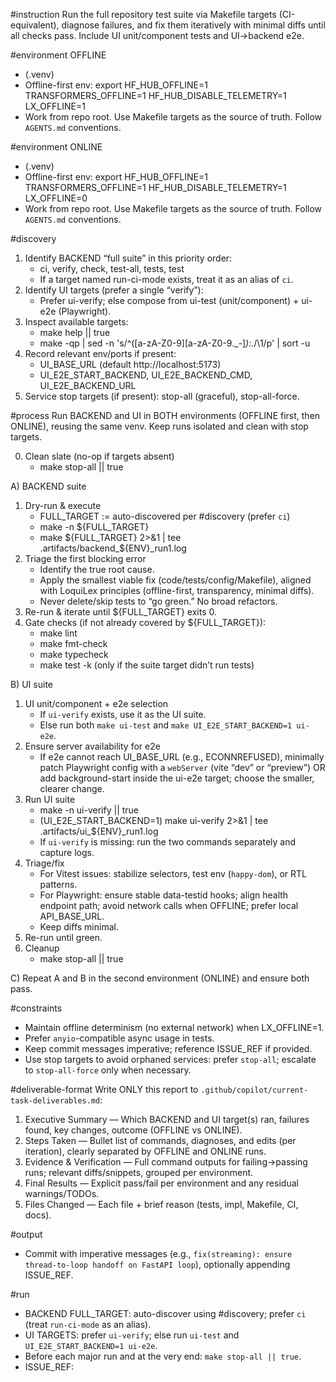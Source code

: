 #instruction
Run the full repository test suite via Makefile targets (CI-equivalent), diagnose failures, and fix them iteratively with minimal diffs until all checks pass. Include UI unit/component tests and UI→backend e2e.

#environment OFFLINE
- (.venv)
- Offline-first env: export HF_HUB_OFFLINE=1 TRANSFORMERS_OFFLINE=1 HF_HUB_DISABLE_TELEMETRY=1 LX_OFFLINE=1
- Work from repo root. Use Makefile targets as the source of truth. Follow `AGENTS.md` conventions.

#environment ONLINE
- (.venv)
- Offline-first env: export HF_HUB_OFFLINE=1 TRANSFORMERS_OFFLINE=1 HF_HUB_DISABLE_TELEMETRY=1 LX_OFFLINE=0
- Work from repo root. Use Makefile targets as the source of truth. Follow `AGENTS.md` conventions.

#discovery
1) Identify BACKEND “full suite” in this priority order:
   - ci, verify, check, test-all, tests, test
   - If a target named run-ci-mode exists, treat it as an alias of `ci`.
2) Identify UI targets (prefer a single “verify”):
   - Prefer ui-verify; else compose from ui-test (unit/component) + ui-e2e (Playwright).
3) Inspect available targets:
   - make help || true
   - make -qp | sed -n 's/^\([a-zA-Z0-9][a-zA-Z0-9._-]*\):.*/\1/p' | sort -u
4) Record relevant env/ports if present:
   - UI_BASE_URL (default http://localhost:5173)
   - UI_E2E_START_BACKEND, UI_E2E_BACKEND_CMD, UI_E2E_BACKEND_URL
5) Service stop targets (if present): stop-all (graceful), stop-all-force.

#process
Run BACKEND and UI in BOTH environments (OFFLINE first, then ONLINE), reusing the same venv. Keep runs isolated and clean with stop targets.

0) Clean slate (no-op if targets absent)
   - make stop-all || true

A) BACKEND suite
1) Dry-run & execute
   - FULL_TARGET := auto-discovered per #discovery (prefer `ci`)
   - make -n ${FULL_TARGET}
   - make ${FULL_TARGET} 2>&1 | tee .artifacts/backend_${ENV}_run1.log
2) Triage the first blocking error
   - Identify the true root cause.
   - Apply the smallest viable fix (code/tests/config/Makefile), aligned with LoquiLex principles (offline-first, transparency, minimal diffs).
   - Never delete/skip tests to “go green.” No broad refactors.
3) Re-run & iterate until ${FULL_TARGET} exits 0.
4) Gate checks (if not already covered by ${FULL_TARGET}):
   - make lint
   - make fmt-check
   - make typecheck
   - make test -k (only if the suite target didn’t run tests)

B) UI suite
1) UI unit/component + e2e selection
   - If `ui-verify` exists, use it as the UI suite.
   - Else run both `make ui-test` and `make UI_E2E_START_BACKEND=1 ui-e2e`.
2) Ensure server availability for e2e
   - If e2e cannot reach UI_BASE_URL (e.g., ECONNREFUSED), minimally patch Playwright config with a `webServer` (vite “dev” or “preview”) OR add background-start inside the ui-e2e target; choose the smaller, clearer change.
3) Run UI suite
   - make -n ui-verify || true
   - (UI_E2E_START_BACKEND=1) make ui-verify 2>&1 | tee .artifacts/ui_${ENV}_run1.log
   - If `ui-verify` is missing: run the two commands separately and capture logs.
4) Triage/fix
   - For Vitest issues: stabilize selectors, test env (`happy-dom`), or RTL patterns.
   - For Playwright: ensure stable data-testid hooks; align health endpoint path; avoid network calls when OFFLINE; prefer local API_BASE_URL.
   - Keep diffs minimal.
5) Re-run until green.
6) Cleanup
   - make stop-all || true

C) Repeat A and B in the second environment (ONLINE) and ensure both pass.

#constraints
- Maintain offline determinism (no external network) when LX_OFFLINE=1.
- Prefer `anyio`-compatible async usage in tests.
- Keep commit messages imperative; reference ISSUE_REF if provided.
- Use stop targets to avoid orphaned services: prefer `stop-all`; escalate to `stop-all-force` only when necessary.

#deliverable-format
Write ONLY this report to `.github/copilot/current-task-deliverables.md`:
1. Executive Summary — Which BACKEND and UI target(s) ran, failures found, key changes, outcome (OFFLINE vs ONLINE).
2. Steps Taken — Bullet list of commands, diagnoses, and edits (per iteration), clearly separated by OFFLINE and ONLINE runs.
3. Evidence & Verification — Full command outputs for failing→passing runs; relevant diffs/snippets, grouped per environment.
4. Final Results — Explicit pass/fail per environment and any residual warnings/TODOs.
5. Files Changed — Each file + brief reason (tests, impl, Makefile, CI, docs).

#output
- Commit with imperative messages (e.g., `fix(streaming): ensure thread-to-loop handoff on FastAPI loop`), optionally appending ISSUE_REF.

#run
- BACKEND FULL_TARGET: auto-discover using #discovery; prefer `ci` (treat `run-ci-mode` as an alias).
- UI TARGETS: prefer `ui-verify`; else run `ui-test` and `UI_E2E_START_BACKEND=1 ui-e2e`.
- Before each major run and at the very end: `make stop-all || true`.
- ISSUE_REF: <optional>
